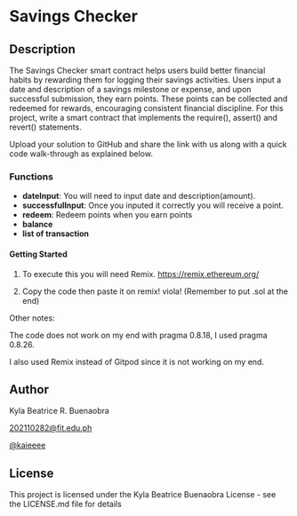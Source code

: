 # Savings Checker

## Description
The Savings Checker smart contract helps users build better financial habits by rewarding them for logging their savings activities. Users input a date and description of a savings milestone or expense, and upon successful submission, they earn points. These points can be collected and redeemed for rewards, encouraging consistent financial discipline.
For this project, write a smart contract that implements the require(), assert() and revert() statements.

Upload your solution to GitHub and share the link with us along with a quick code walk-through as explained below.

### Functions
- **dateInput**: You will need to input date and description(amount).
- **successfulInput**: Once you inputed it correctly you will receive a point.
- **redeem**: Redeem points when you earn points
- **balance**
- **list of transaction**

#### Getting Started
1. To execute this you will need Remix. https://remix.ethereum.org/

2. Copy the code then paste it on remix! viola! (Remember to put .sol at the end)

Other notes: 

The code does not work on my end with pragma 0.8.18, I used pragma  0.8.26.

I also used Remix instead of Gitpod since it is not working on my end.


## Author
Kyla Beatrice R. Buenaobra

202110282@fit.edu.ph

[@kaieeee](https://www.facebook.com/KylaBeatriceeee)

## License
This project is licensed under the Kyla Beatrice Buenaobra License - see the LICENSE.md file for details
